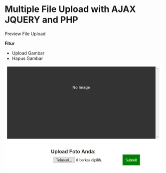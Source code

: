 <h1>Multiple File Upload with AJAX JQUERY and PHP</h1>

<p> Preview File Upload </p>

<strong> Fitur </strong>

<ul>
	<li>Upload Gambar</li>
	<li>Hapus Gambar</li>
</ul>

<img src="preview.jpg" alt="">
